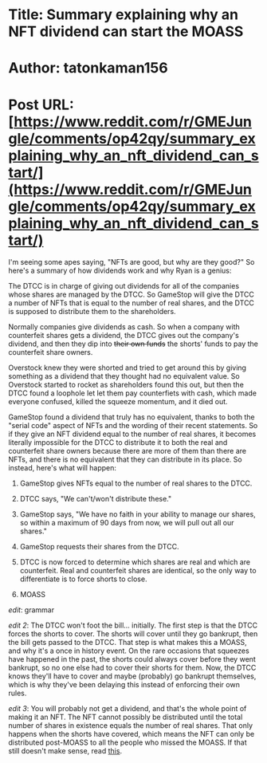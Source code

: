 # Title: Summary explaining why an NFT dividend can start the MOASS
# Author: tatonkaman156
# Post URL: [https://www.reddit.com/r/GMEJungle/comments/op42qy/summary_explaining_why_an_nft_dividend_can_start/](https://www.reddit.com/r/GMEJungle/comments/op42qy/summary_explaining_why_an_nft_dividend_can_start/)


I'm seeing some apes saying, "NFTs are good, but why are they good?" So here's a summary of how dividends work and why Ryan is a genius:

The DTCC is in charge of giving out dividends for all of the companies whose shares are managed by the DTCC. So GameStop will give the DTCC a number of NFTs that is equal to the number of real shares, and the DTCC is supposed to distribute them to the shareholders.

Normally companies give dividends as cash. So when a company with counterfeit shares gets a dividend, the DTCC gives out the company's dividend, and then they dip into ~~their own funds~~ the shorts' funds to pay the counterfeit share owners.

Overstock knew they were shorted and tried to get around this by giving something as a dividend that they thought had no equivalent value. So Overstock started to rocket as shareholders found this out, but then the DTCC found a loophole let let them pay counterfiets with cash, which made everyone confused, killed the squeeze momentum, and it died out.

GameStop found a dividend that truly has no equivalent, thanks to both the "serial code" aspect of NFTs and the wording of their recent statements. So if they give an NFT dividend equal to the number of real shares, it becomes literally impossible for the DTCC to distribute it to both the real and counterfeit share owners because there are more of them than there are NFTs, and there is no equivalent that they can distribute in its place. So instead, here's what will happen:

1. GameStop gives NFTs equal to the number of real shares to the DTCC.

1. DTCC says, "We can't/won't distribute these."

1. GameStop says, "We have no faith in your ability to manage our shares, so within a maximum of 90 days from now, we will pull out all our shares."

1. GameStop requests their shares from the DTCC.

1. DTCC is now forced to determine which shares are real and which are counterfeit. Real and counterfeit shares are identical, so the only way to differentiate is to force shorts to close.

1. MOASS

*edit*: grammar

*edit 2*: The DTCC won't foot the bill... initially. The first step is that the DTCC forces the shorts to cover. The shorts will cover until they go bankrupt, then the bill gets passed to the DTCC. That step is what makes this a MOASS, and why it's a once in history event. On the rare occasions that squeezes have happened in the past, the shorts could always cover before they went bankrupt, so no one else had to cover their shorts for them. Now, the DTCC knows they'll have to cover and maybe (probably) go bankrupt themselves, which is why they've been delaying this instead of enforcing their own rules.

*edit 3*: You will probably not get a dividend, and that's the whole point of making it an NFT. The NFT cannot possibly be distributed until the total number of shares in existence equals the number of real shares. That only happens when the shorts have covered, which means the NFT can only be distributed post-MOASS to all the people who missed the MOASS. If that still doesn't make sense, read [this](https://old.reddit.com/r/GMEJungle/comments/op42qy/summary_explaining_why_an_nft_dividend_can_start/h65ctc5/).